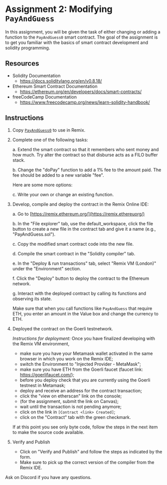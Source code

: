 # Assignment 2: Modifying `PayAndGuess` 

In this assignment, you will be given the task of either changing or adding a function to the `PayAndGuess0` smart contract. The goal of the assignment is to get you familiar with the basics of smart contract development and solidity programming.  

## Resources

- Solidity Documentation
	- https://docs.soliditylang.org/en/v0.8.18/
- Ethereum Smart Contract Documentation
	- https://ethereum.org/en/developers/docs/smart-contracts/
- freeCodeCamp Documentation
	- https://www.freecodecamp.org/news/learn-solidity-handbook/

## Instructions

1. Copy [`PayAndGuess0`](https://github.com/alexhkurz/SmartContracts/blob/main/Tutorial/PayAndGuess/PayAndGuess0.sol) to use in Remix. 
    
2. Complete one of the following tasks: 

    a. Extend the smart contract so that it remembers who sent money and how much. Try alter the contract so that disburse acts as a FILO buffer stack.

    b. Change the "doPay" function to add a 1% fee to the amount paid. The fee should be added to a new variable "fee".

	Here are some more options:
      
    c. Write your own or change an existing function.
      
3. Develop, compile and deploy the contract in the Remix Online IDE:   

	a. Go to [https://remix.ethereum.org/](https://remix.ethereuorg/)  

	b. In the "File explorer" tab, use the default_workspace, click the file button to create a new file in the contract tab and give it a name (e.g., "PayAndGuess.sol").  

	c. Copy the modified smart contract code into the new file.  

	d. Compile the smart contract in the "Solidity compiler" tab.  

	e. In the "Deploy & run transactions" tab, select "Remix VM (London)" under the "Environment" section.  
	
	f. Click the "Deploy" button to deploy the contract to the Ethereum network.  

	g. Interact with the deployed contract by calling its functions and observing its state. 
	
	Make sure that when you call functions like `PayAndGuess` that require  ETH, you enter an amount in the Value box and change the currency to ETH.  

4. Deployed the contract on the Goerli testnetwork. 

	*Instructions for deployment:* Once you have finalized developing with the Remix VM environment, 
	- make sure you have your Metamask wallet activated in the same browser in which you work on the Remix IDE;
	- switch the Environment to "Injected Provider - MetaMask"; 
	- make sure you have ETH from the Goerli faucet (faucet link: https://goerlifaucet.com/);
	- before you deploy check that you are currently using the Goerli testnest in Metamask; 
	- deploy and receive an address for the contract transaction;
	- click the "view on etherscan" link on the console;
	- (for the assignment, submit the link on Canvas);
	- wait until the transaction is not pending anymore;
	- click on the link in `[Contract <link> Created]`;
	- click on the "Contract" tab with the green checkmark.

	If at this point you see only byte code, follow the steps in the next item to make the source code available.

5. Verify and Publish

	- Click on "Verify and Publish" and follow the steps as indicated by the form.
	- Make sure to pick up the correct version of the compiler from the Remix IDE.

Ask on Discord if you have any questions.
